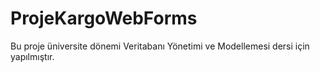 # ProjeKargoWebForms
Bu proje üniversite dönemi Veritabanı Yönetimi ve Modellemesi dersi için yapılmıştır.
